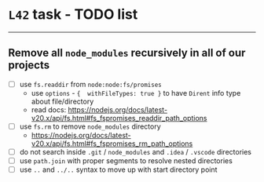 # `L42` task - TODO list

---

## Remove all `node_modules` recursively in all of our projects

- [ ] use `fs.readdir` from `node:node:fs/promises`
  - use `options` - `{  withFileTypes: true }` to have `Dirent` info type about file/directory 
  - read docs: https://nodejs.org/docs/latest-v20.x/api/fs.html#fs_fspromises_readdir_path_options
- [ ] use `fs.rm` to remove `node_modules` directory
  - https://nodejs.org/docs/latest-v20.x/api/fs.html#fs_fspromises_rm_path_options 
- [ ] do not search inside `.git` / `node_modules` and `.idea` / `.vscode` directories
- [ ] use `path.join` with proper segments to resolve nested directories
- [ ] use `..` and `../..` syntax to move up with start directory point
